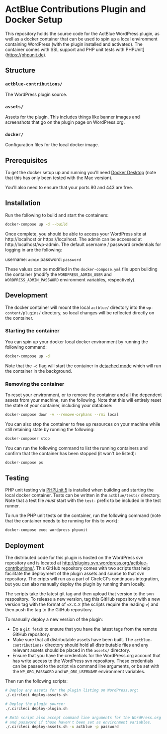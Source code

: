 # ActBlue Contributions Plugin and Docker Setup

This repository holds the source code for the ActBlue WordPress plugin, as well as a docker container that can be used to spin up a local environment containing WordPress (with the plugin installed and activated). The container comes with SSL support and PHP unit tests with PHPUnit](https://phpunit.de).

## Structure

### `actblue-contributions/`
The WordPress plugin source.

### `assets/`
Assets for the plugin. This includes things like banner images and screenshots that go on the plugin page on WordPress.org.

### `docker/`
Configuration files for the local docker image.

## Prerequisites

To get the docker setup up and running you'll need [Docker Desktop](https://www.docker.com/products/docker-desktop) (note that this has only been tested with the Mac version).

You'll also need to ensure that your ports 80 and 443 are free.

## Installation

Run the following to build and start the containers:

```sh
docker-compose up -d --build
```

Once complete, you should be able to access your WordPress site at http://localhost or https://localhost. The admin can be accessed at http://localhost/wp-admin. The default username / password credentials for logging in are the following:

username: `admin`
password: `password`

These values can be modified in the `docker-compose.yml` file upon building the container (modify the `WORDPRESS_ADMIN_USER` and `WORDPRESS_ADMIN_PASSWORD` environment variables, respectively).

## Development

The docker container will mount the local `actblue/` directory into the `wp-content/plugins/` directory, so local changes will be reflected directly on the container.

### Starting the container

You can spin up your docker local docker environment by running the following command:

```sh
docker-compose up -d
```

Note that the `-d` flag will start the container in [detached mode](https://docs.docker.com/compose/reference/up/) which will run the container in the background.

### Removing the container

To reset your environment, or to remove the container and all the dependent assets from your machine, run the following. Note that this will entirely reset the state of your container, including your database:

```sh
docker-compose down -v --remove-orphans --rmi local
```

You can also stop the container to free up resources on your machine while still retaining state by running the following:

```sh
docker-composer stop
```

You can run the following command to list the running containers and confirm that the container has been stopped (it won't be listed):

```sh
docker-compose ps
```

## Testing

PHP unit testing via [PHPUnit 5](https://phpunit.de/getting-started/phpunit-5.html) is installed when building and starting the local docker container. Tests can be written in the `actblue/tests/` directory. Note that a test file _must_ start with the `test-` prefix to be included in the test runner.

To run the PHP unit tests on the container, run the following command (note that the container needs to be running for this to work):

```sh
docker-compose exec wordpress phpunit
```

## Deployment

The distributed code for this plugin is hosted on the WordPress svn repository and is located at http://plugins.svn.wordpress.org/actblue-contributions/. This GitHub repository comes with two scripts that help facilitate the deployment of the plugin assets and source to that svn repository. The cripts will run as a part of CircleCI's continuous integration, but you can also manually deploy the plugin by running them locally.

The scripts take the latest git tag and then upload that version to the svn respository. To release a new version, tag this GitHub repository with a new version tag with the format of `vX.X.X` (the scripts require the leading `v`) and then push the tag to the GitHub repository.

To manually deploy a new version of the plugin:

- Do a `git fetch` to ensure that you have the latest tags from the remote GitHub repository.
- Make sure that all distributable assets have been built. The `actblue-contributions/` directory should hold all distributable files and any relevant assets should be placed in the `assets/` directory.
- Ensure that you have the credentials for the WordPress.org account that has write access to the WordPress svn repository. These credentials can be passed to the script via command line arguments, or be set with the `WP_ORG_PASSWORD` and `WP_ORG_USERNAME` environment variables.

Then run the following scripts:

```sh
# Deploy any assets for the plugin listing on WordPress.org:
./.circleci deploy-assets.sh

# Deploy the plugin source:
./.circleci deploy-plugin.sh

# Both script also accept command line arguments for the WordPress.org username
# and password if those haven't been set as environment variables.
./.circleci deploy-assets.sh -u actblue -p password
```
